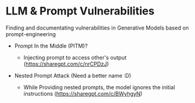 # LLM & Prompt Vulnerabilities

Finding and documentating vulnerabilities in Generative Models based on prompt-engineering


- Prompt In the Middle (PITM)?
  - Injecting prompt to access other's output (https://sharegpt.com/c/nrCPDzJ)

- Nested Prompt Attack (Need a better name :D)
  - While Providing nested prompts, the model ignores the initial instructions (https://sharegpt.com/c/BWyhgyN)
  
